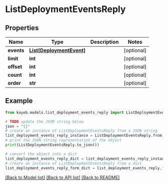 # ListDeploymentEventsReply


## Properties

Name | Type | Description | Notes
------------ | ------------- | ------------- | -------------
**events** | [**List[DeploymentEvent]**](DeploymentEvent.md) |  | [optional] 
**limit** | **int** |  | [optional] 
**offset** | **int** |  | [optional] 
**count** | **int** |  | [optional] 
**order** | **str** |  | [optional] 

## Example

```python
from koyeb.models.list_deployment_events_reply import ListDeploymentEventsReply

# TODO update the JSON string below
json = "{}"
# create an instance of ListDeploymentEventsReply from a JSON string
list_deployment_events_reply_instance = ListDeploymentEventsReply.from_json(json)
# print the JSON string representation of the object
print(ListDeploymentEventsReply.to_json())

# convert the object into a dict
list_deployment_events_reply_dict = list_deployment_events_reply_instance.to_dict()
# create an instance of ListDeploymentEventsReply from a dict
list_deployment_events_reply_form_dict = list_deployment_events_reply.from_dict(list_deployment_events_reply_dict)
```
[[Back to Model list]](../README.md#documentation-for-models) [[Back to API list]](../README.md#documentation-for-api-endpoints) [[Back to README]](../README.md)


